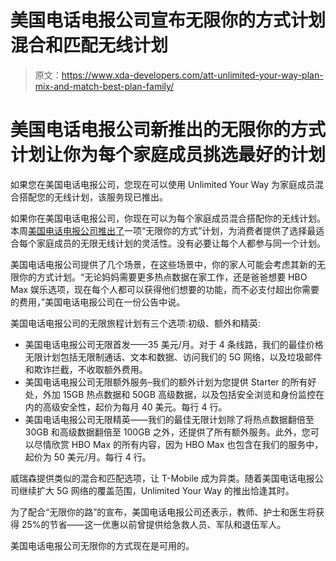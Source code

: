 # 美国电话电报公司宣布无限你的方式计划混合和匹配无线计划

> 原文：<https://www.xda-developers.com/att-unlimited-your-way-plan-mix-and-match-best-plan-family/>

# 美国电话电报公司新推出的无限你的方式计划让你为每个家庭成员挑选最好的计划

如果您在美国电话电报公司，您现在可以使用 Unlimited Your Way 为家庭成员混合搭配您的无线计划，该服务现已推出。

如果你在美国电话电报公司，你现在可以为每个家庭成员混合搭配你的无线计划。本周[美国电话电报公司推出了](https://about.att.com/story/2020/unlimited_your_way.html)一项“无限你的方式”计划，为消费者提供了选择最适合每个家庭成员的无限无线计划的灵活性。没有必要让每个人都参与同一个计划。

美国电话电报公司提供了几个场景，在这些场景中，你的家人可能会考虑其新的无限你的方式计划。“无论妈妈需要更多热点数据在家工作，还是爸爸想要 HBO Max 娱乐选项，现在每个人都可以获得他们想要的功能，而不必支付超出你需要的费用，”美国电话电报公司在一份公告中说。

美国电话电报公司的无限旅程计划有三个选项:初级、额外和精英:

*   美国电话电报公司无限首发——35 美元/月。对于 4 条线路，我们的最佳价格无限计划包括无限制通话、文本和数据、访问我们的 5G 网络，以及垃圾邮件和欺诈拦截，不收取额外费用。
*   美国电话电报公司无限额外服务–我们的额外计划为您提供 Starter 的所有好处，外加 15GB 热点数据和 50GB 高级数据，以及包括安全浏览和身份监控在内的高级安全性，起价为每月 40 美元。每行 4 行。
*   美国电话电报公司无限精英——我们的最佳无限计划除了将热点数据翻倍至 30GB 和高级数据翻倍至 100GB 之外，还提供了所有额外服务。此外，您可以尽情欣赏 HBO Max 的所有内容，因为 HBO Max 也包含在我们的服务中，起价为 50 美元/月。每行 4 行。

威瑞森提供类似的混合和匹配选项，让 T-Mobile 成为异类。随着美国电话电报公司继续扩大 5G 网络的覆盖范围，Unlimited Your Way 的推出恰逢其时。

为了配合“无限你的路”的宣布，美国电话电报公司还表示，教师、护士和医生将获得 25%的节省——这一优惠以前曾提供给急救人员、军队和退伍军人。

美国电话电报公司无限你的方式现在是可用的。